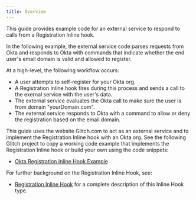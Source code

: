 ```yaml
---
title: Overview
---
```


This guide provides example code for an external service to respond to calls from a Registration Inline hook.

In the following example, the external service code parses requests from Okta and responds to Okta with commands that indicate whether the end user's email domain is valid and allowed to register.

At a high-level, the following workflow occurs:

- A user attempts to self-register for your Okta org.
- A Registration Inline hook fires during this process and sends a call to the exernal service with the user's data.
- The external service evaluates the Okta call to make sure the user is from domain "yourDomain.com".
- The external service responds to Okta with a command to allow or deny the registration based on the email domain.

This guide uses the website Glitch.com to act as an external service and to implement the Registration Inline hook with an Okta org. See the following Glitch project to copy a working code example that implements the Registration Inline hook or build your own using the code snippets:

* [Okta Registration Inline Hook Example](https://okta-inlinehook-registrationhook.glitch.me/)

For further background on the Registration Inline Hook, see:

* [Registration Inline Hook](/docs/reference/registration-hook/) for a complete description of this Inline Hook type.

<NextSectionLink/>
